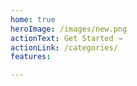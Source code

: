 ```yaml
---
home: true
heroImage: /images/new.png
actionText: Get Started →
actionLink: /categories/
features:

---
```

